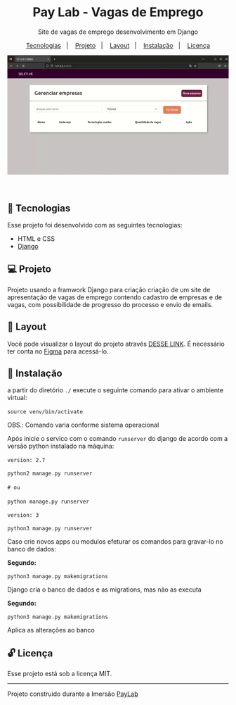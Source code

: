 <h1 align="center"> Pay Lab - Vagas de Emprego </h1>

<p align="center">
Site de vagas de emprego desenvolvimento em Django</p>

<p align="center">
  <a href="#rocket-tecnologias">Tecnologias</a>&nbsp;&nbsp;&nbsp;|&nbsp;&nbsp;&nbsp;
  <a href="#computer-projeto">Projeto</a>&nbsp;&nbsp;&nbsp;|&nbsp;&nbsp;&nbsp;
  <a href="#art-layout">Layout</a>&nbsp;&nbsp;&nbsp;|&nbsp;&nbsp;&nbsp;
  <a href="#memo-instalação">Instalação</a>&nbsp;&nbsp;&nbsp;|&nbsp;&nbsp;&nbsp;
  <a href="#unlock-licença">Licença</a>
</p>

<p align="center">
  <img alt="License" src="./media/intro_project/intro.gif">
</p>

<br>

## :rocket: Tecnologias

Esse projeto foi desenvolvido com as seguintes tecnologias:

- HTML e CSS
- [Django](https://www.djangoproject.com/)

## :computer: Projeto

Projeto usando a framwork Django para criação criação de um site de apresentação de vagas de emprego contendo cadastro de empresas e de vagas, com possibilidade de progresso do processo e envio de emails.

## :art: Layout

Você pode visualizar o layout do projeto através [DESSE LINK](https://www.figma.com/file/fHWDOHbh4u8oO982raWkfw/PYLAB-2022-(Copy)?node-id=0%3A1&t=hpe7MW4HElExgfxX-0). É necessário ter conta no [Figma](https://figma.com) para acessá-lo.

## :memo: Instalação

a partir do diretório `./` execute o seguinte comando para ativar o ambiente virtual:

`source venv/bin/activate`

OBS.: Comando varia conforme sistema operacional

Após inicie o servico com o comando `runserver` do django de acordo com a versão python instalado na máquina:

`version: 2.7`

```
python2 manage.py runserver

# ou

python manage.py runserver
```

`version: 3`

```
python3 manage.py runserver
```
Caso crie novos apps ou modulos efeturar os comandos para gravar-lo no banco de dados:

**Segundo:**
```
python3 manage.py makemigrations
```
Django cria o banco de dados e as migrations, mas não as executa

**Segundo:**
```
python3 manage.py makemigrations
```
Aplica as alterações ao banco

## :unlock: Licença

Esse projeto está sob a licença MIT.

---

Projeto construido durante a Imersão [PayLab](https://pythonando.com.br/pylab/inscricao/pl) 